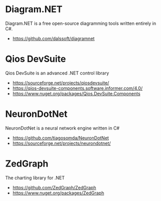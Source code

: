 # Diagram.NET
Diagram.NET is a free open-source diagramming tools written entirely in C#.
* https://github.com/dalssoft/diagramnet
  
# Qios DevSuite
Qios DevSuite is an advanced .NET control library
* https://sourceforge.net/projects/qiosdevsuite/
* https://qios-devsuite-components.software.informer.com/4.0/
* https://www.nuget.org/packages/Qios.DevSuite.Components

# NeuronDotNet
NeuronDotNet is a neural network engine written in C#
* https://github.com/tiagosomda/NeuronDotNet
* https://sourceforge.net/projects/neurondotnet/

# ZedGraph
The charting library for .NET
* https://github.com/ZedGraph/ZedGraph
* https://www.nuget.org/packages/ZedGraph
